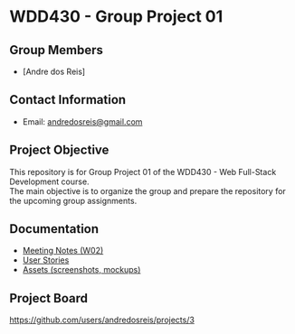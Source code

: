 # WDD430 - Group Project 01

## Group Members
- [Andre dos Reis] 


## Contact Information
- Email: andredosreis@gmail.com


## Project Objective
This repository is for Group Project 01 of the WDD430 - Web Full-Stack Development course.  
The main objective is to organize the group and prepare the repository for the upcoming group assignments.


## Documentation

- [Meeting Notes (W02)](./docs/meeting-w02.md)  
- [User Stories](./docs/user-stories.md)  
- [Assets (screenshots, mockups)](./docs/assets/)

## Project Board
https://github.com/users/andredosreis/projects/3